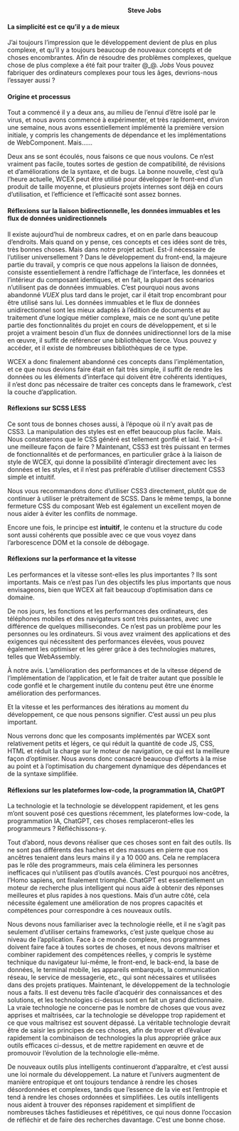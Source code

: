 <!--DESC: {icon:{name:"lightbulb_circle",pkg:"mdi",type:"filled"},id:5} -->
<p align=center><svg width=8em src="@/@wcex/doc/assets/jobs.svg » ></svg></p>

#### Hommage et nostalgie pour le plus grand homme de notre temps ---- **Steve Jobs**

#### La simplicité est ce qu’il y a de mieux

J’ai toujours l’impression que le développement devient de plus en plus complexe, et qu’il y a toujours beaucoup de nouveaux concepts et de choses encombrantes. Afin de résoudre des problèmes complexes, quelque chose de plus complexe a été fait pour traiter @\_@.
_Jobs_ Vous pouvez fabriquer des ordinateurs complexes pour tous les âges, devrions-nous l’essayer aussi ?

#### Origine et processus

Tout a commencé il y a deux ans, au milieu de l’ennui d’être isolé par le virus, et nous avons commencé à expérimenter, et très rapidement, environ une semaine, nous avons essentiellement implémenté la première version initiale, y compris les changements de dépendance et les implémentations de WebComponent. Mais......

Deux ans se sont écoulés, nous faisons ce que nous voulons. Ce n’est vraiment pas facile, toutes sortes de gestion de compatibilité, de révisions et d’améliorations de la syntaxe, et de bugs. La bonne nouvelle, c’est qu’à l’heure actuelle, WCEX peut être utilisé pour développer le front-end d’un produit de taille moyenne, et plusieurs projets internes sont déjà en cours d’utilisation, et l’efficience et l’efficacité sont assez bonnes.

#### Réflexions sur la liaison bidirectionnelle, les données immuables et les flux de données unidirectionnels

Il existe aujourd’hui de nombreux cadres, et on en parle dans beaucoup d’endroits. Mais quand on y pense, ces concepts et ces idées sont de très, très bonnes choses. Mais dans notre projet actuel. Est-il nécessaire de l’utiliser universellement ?
Dans le développement du front-end, la majeure partie du travail, y compris ce que nous appelons la liaison de données, consiste essentiellement à rendre l’affichage de l’interface, les données et l’intérieur du composant identiques, et en fait, la plupart des scénarios n’utilisent pas de données immuables.
C’est pourquoi nous avons abandonné _VUEX_ plus tard dans le projet, car il était trop encombrant pour être utilisé sans lui. Les données immuables et le flux de données unidirectionnel sont les mieux adaptés à l’édition de documents et au traitement d’une logique métier complexe, mais ce ne sont qu’une petite partie des fonctionnalités du projet en cours de développement, et si le projet a vraiment besoin d’un flux de données unidirectionnel lors de la mise en œuvre, il suffit de référencer une bibliothèque tierce. Vous pouvez y accéder, et il existe de nombreuses bibliothèques de ce type.

WCEX a donc finalement abandonné ces concepts dans l’implémentation, et ce que nous devions faire était en fait très simple, il suffit de rendre les données ou les éléments d’interface qui doivent être cohérents identiques, il n’est donc pas nécessaire de traiter ces concepts dans le framework, c’est la couche d’application.

#### Réflexions sur SCSS LESS

Ce sont tous de bonnes choses aussi, à l’époque où il n’y avait pas de CSS3. La manipulation des styles est en effet beaucoup plus facile.
Mais. Nous constaterons que le CSS généré est tellement gonflé et laid. Y a-t-il une meilleure façon de faire ?
Maintenant, CSS3 est très puissant en termes de fonctionnalités et de performances, en particulier grâce à la liaison de style de WCEX, qui donne la possibilité d’interagir directement avec les données et les styles, et il n’est pas préférable d’utiliser directement CSS3 simple et intuitif.

Nous vous recommandons donc d’utiliser CSS3 directement, plutôt que de continuer à utiliser le prétraitement de SCSS. Dans le même temps, la bonne fermeture CSS du composant Web est également un excellent moyen de nous aider à éviter les conflits de nommage.

Encore une fois, le principe est **intuitif**, le contenu et la structure du code sont aussi cohérents que possible avec ce que vous voyez dans l’arborescence DOM et la console de débogage.

#### Réflexions sur la performance et la vitesse

Les performances et la vitesse sont-elles les plus importantes ? Ils sont importants. Mais ce n’est pas l’un des objectifs les plus importants que nous envisageons, bien que WCEX ait fait beaucoup d’optimisation dans ce domaine.

De nos jours, les fonctions et les performances des ordinateurs, des téléphones mobiles et des navigateurs sont très puissantes, avec une différence de quelques millisecondes. Ce n’est pas un problème pour les personnes ou les ordinateurs. Si vous avez vraiment des applications et des exigences qui nécessitent des performances élevées, vous pouvez également les optimiser et les gérer grâce à des technologies matures, telles que WebAssembly.

À notre avis. L’amélioration des performances et de la vitesse dépend de l’implémentation de l’application, et le fait de traiter autant que possible le code gonflé et le chargement inutile du contenu peut être une énorme amélioration des performances.

Et la vitesse et les performances des itérations au moment du développement, ce que nous pensons signifier. C’est aussi un peu plus important.

Nous verrons donc que les composants implémentés par WCEX sont relativement petits et légers, ce qui réduit la quantité de code JS, CSS, HTML et réduit la charge sur le moteur de navigation, ce qui est la meilleure façon d’optimiser. Nous avons donc consacré beaucoup d’efforts à la mise au point et à l’optimisation du chargement dynamique des dépendances et de la syntaxe simplifiée.

#### Réflexions sur les plateformes low-code, la programmation IA, ChatGPT

La technologie et la technologie se développent rapidement, et les gens m’ont souvent posé ces questions récemment, les plateformes low-code, la programmation IA, ChatGPT, ces choses remplaceront-elles les programmeurs ? Réfléchissons-y.

Tout d’abord, nous devons réaliser que ces choses sont en fait des outils. Ils ne sont pas différents des haches et des massues en pierre que nos ancêtres tenaient dans leurs mains il y a 10 000 ans. Cela ne remplacera pas le rôle des programmeurs, mais cela éliminera les personnes inefficaces qui n’utilisent pas d’outils avancés. C’est pourquoi nos ancêtres, l’Homo sapiens, ont finalement triomphé. ChatGPT est essentiellement un moteur de recherche plus intelligent qui nous aide à obtenir des réponses meilleures et plus rapides à nos questions. Mais d’un autre côté, cela nécessite également une amélioration de nos propres capacités et compétences pour correspondre à ces nouveaux outils.

Nous devons nous familiariser avec la technologie réelle, et il ne s’agit pas seulement d’utiliser certains frameworks, c’est juste quelque chose au niveau de l’application. Face à ce monde complexe, nos programmes doivent faire face à toutes sortes de choses, et nous devons maîtriser et combiner rapidement des compétences réelles, y compris le système technique du navigateur lui-même, le front-end, le back-end, la base de données, le terminal mobile, les appareils embarqués, la communication réseau, le service de messagerie, etc., qui sont nécessaires et utilisées dans des projets pratiques. Maintenant, le développement de la technologie nous a faits. Il est devenu très facile d’acquérir des connaissances et des solutions, et les technologies ci-dessus sont en fait un grand dictionnaire. La vraie technologie ne concerne pas le nombre de choses que vous avez apprises et maîtrisées, car la technologie se développe trop rapidement et ce que vous maîtrisez est souvent dépassé. La véritable technologie devrait être de saisir les principes de ces choses, afin de trouver et d’évaluer rapidement la combinaison de technologies la plus appropriée grâce aux outils efficaces ci-dessus, et de mettre rapidement en œuvre et de promouvoir l’évolution de la technologie elle-même.

De nouveaux outils plus intelligents continueront d’apparaître, et c’est aussi une loi normale du développement. La nature et l’univers augmentent de manière entropique et ont toujours tendance à rendre les choses désordonnées et complexes, tandis que l’essence de la vie est l’entropie et tend à rendre les choses ordonnées et simplifiées. Les outils intelligents nous aident à trouver des réponses rapidement et simplifient de nombreuses tâches fastidieuses et répétitives, ce qui nous donne l’occasion de réfléchir et de faire des recherches davantage. C’est une bonne chose.
